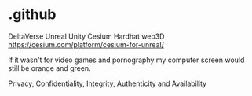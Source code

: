 # .github
DeltaVerse Unreal Unity Cesium Hardhat web3D
https://cesium.com/platform/cesium-for-unreal/

If it wasn't for video games and pornography my computer screen would still be orange and green.


Privacy, Confidentiality, Integrity, Authenticity and Availability



